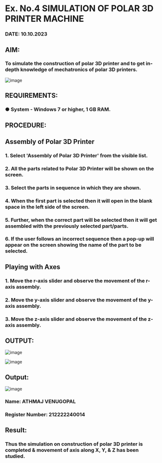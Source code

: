 # Ex. No.4 SIMULATION OF POLAR 3D PRINTER MACHINE

### DATE: 10.10.2023

## AIM:
### To simulate the construction of polar 3D printer and to get in-depth knowledge of mechatronics of polar 3D printers.

![image](https://github.com/Sellakumar1987/Ex.-No.-4---SIMULATION-OF-POLAR-3D-PRINTER-MACHINE/assets/113594316/b551f195-9877-49a2-99bb-a9efcfb3381a)

## REQUIREMENTS:
### ●	System - Windows 7 or higher, 1 GB RAM.

## PROCEDURE:

## Assembly of Polar 3D Printer
### 1.	Select 'Assembly of Polar 3D Printer' from the visible list.
### 2.	All the parts related to Polar 3D Printer will be shown on the screen.
### 3.	Select the parts in sequence in which they are shown.
### 4.	When the first part is selected then it will open in the blank space in the left side of the screen.
### 5.	Further, when the correct part will be selected then it will get assembled with the previously selected part/parts.
### 6.	If the user follows an incorrect sequence then a pop-up will appear on the screen showing the name of the part to be selected.

## Playing with Axes
### 1.	Move the r-axis slider and observe the movement of the r-axis assembly.
### 2.	Move the y-axis slider and observe the movement of the y-axis assembly.
### 3.	Move the z-axis slider and observe the movement of the z-axis assembly.

## OUTPUT:

![image](https://github.com/ATHMAJ03/Ex.-No.-4---SIMULATION-OF-POLAR-3D-PRINTER-MACHINE/assets/118753139/762d207c-a2d1-4653-90d8-bd6d56ebfde4)

![image](https://github.com/ATHMAJ03/Ex.-No.-4---SIMULATION-OF-POLAR-3D-PRINTER-MACHINE/assets/118753139/38f3aaea-82ad-4964-9b1b-3ec66b3a138a)


## Output:
![image](https://github.com/ATHMAJ03/Ex.-No.-4---SIMULATION-OF-POLAR-3D-PRINTER-MACHINE/assets/118753139/bf417aa4-9419-47f2-8c80-0955d486c285)

### Name: ATHMAJ VENUGOPAL
### Register Number: 212222240014

## Result: 
### Thus the simulation on construction of polar 3D printer is completed & movement of axis along X, Y, & Z has been studied.
